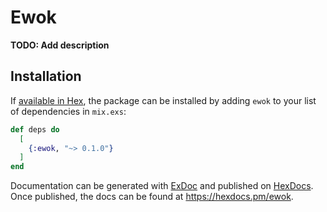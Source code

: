 # Ewok

**TODO: Add description**

## Installation

If [available in Hex](https://hex.pm/docs/publish), the package can be installed
by adding `ewok` to your list of dependencies in `mix.exs`:

```elixir
def deps do
  [
    {:ewok, "~> 0.1.0"}
  ]
end
```

Documentation can be generated with [ExDoc](https://github.com/elixir-lang/ex_doc)
and published on [HexDocs](https://hexdocs.pm). Once published, the docs can
be found at <https://hexdocs.pm/ewok>.

